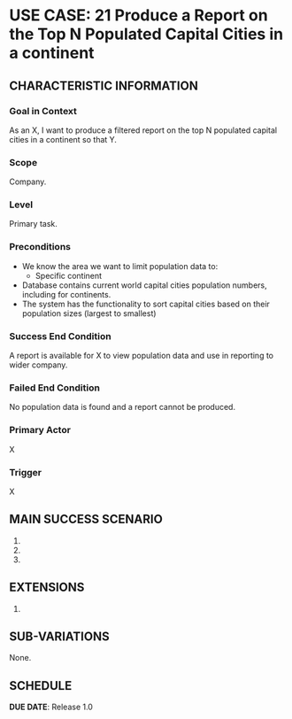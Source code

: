 # USE CASE: 21 Produce a Report on the Top N Populated Capital Cities in a continent

## CHARACTERISTIC INFORMATION

### Goal in Context

As an X, I want to produce a filtered report on the top N populated capital cities in a continent so that Y.

### Scope

Company.

### Level

Primary task.

### Preconditions

- We know the area we want to limit population data to:
    - Specific continent
- Database contains current world capital cities population numbers, including for continents.
- The system has the functionality to sort capital cities based on their population sizes (largest to smallest)

### Success End Condition

A report is available for X to view population data and use in reporting to wider company.

### Failed End Condition

No population data is found and a report cannot be produced.

### Primary Actor

X

### Trigger

X

## MAIN SUCCESS SCENARIO

1.
2.
3.

## EXTENSIONS

1.

## SUB-VARIATIONS

None.

## SCHEDULE

**DUE DATE**: Release 1.0